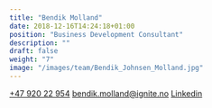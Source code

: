 ```yaml
---
title: "Bendik Molland"
date: 2018-12-16T14:24:18+01:00
position: "Business Development Consultant​"
description: ""
draft: false
weight: "7"
image: "/images/team/Bendik_Johnsen_Molland.jpg"
---
```


<a class="phoneto" href="tel:+47 920 22 954"><i class="fas fa-phone"></i>+47 920 22 954</a>
<a class="mailto" href="mailto:bendik.molland@ignite.no"><i class="fas fa-envelope"></i></i>bendik.molland@ignite.no</a>
<a class="mailto" target="_blank" href="https://www.linkedin.com/in/bendik-johnsen-molland-69409116b/"><i class="fab fa-linkedin-in"></i>Linkedin</a>